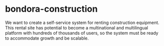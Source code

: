 # bondora-construction
We want to create a self-service system for renting construction equipment. This rental site has potential to become a multinational and multilingual platform with hundreds of thousands of users, so the system must be ready to accommodate growth and be scalable.

